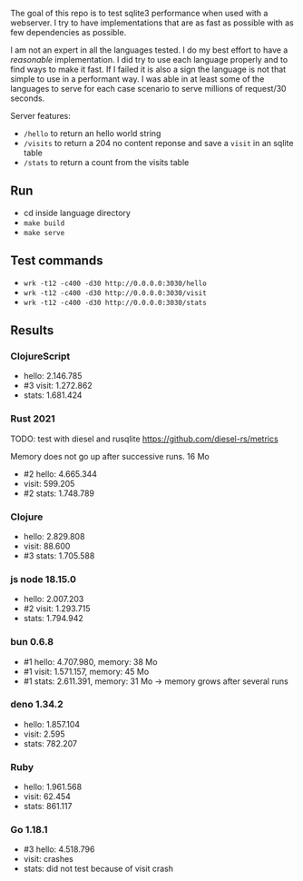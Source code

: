 The goal of this repo is to test sqlite3 performance when used with a webserver.
I try to have implementations that are as fast as possible with as few dependencies as possible.

I am not an expert in all the languages tested.
I do my best effort to have a *reasonable* implementation.
I did try to use each language properly and to find ways to make it fast.
If I failed it is also a sign the language is not that simple to use in a performant way.
I was able in at least some of the languages to serve for each case scenario to serve millions of request/30 seconds.

Server features:

- `/hello` to return an hello world string
- `/visits` to return a 204 no content reponse and save a `visit` in an sqlite table
- `/stats` to return a count from the visits table

## Run

- cd inside language directory
- `make build`
- `make serve`

## Test commands

- `wrk -t12 -c400 -d30 http://0.0.0.0:3030/hello`
- `wrk -t12 -c400 -d30 http://0.0.0.0:3030/visit`
- `wrk -t12 -c400 -d30 http://0.0.0.0:3030/stats`

## Results

### ClojureScript

- hello: 2.146.785
- #3 visit: 1.272.862
- stats: 1.681.424

### Rust 2021

TODO: test with diesel and rusqlite
https://github.com/diesel-rs/metrics

Memory does not go up after successive runs. 16 Mo

- #2 hello: 4.665.344
- visit: 599.205
- #2 stats: 1.748.789

### Clojure

- hello: 2.829.808
- visit: 88.600
- #3 stats: 1.705.588

### js node 18.15.0

- hello: 2.007.203
- #2 visit: 1.293.715
- stats: 1.794.942

### bun 0.6.8

- #1 hello: 4.707.980, memory: 38 Mo
- #1 visit: 1.571.157, memory: 45 Mo
- #1 stats: 2.611.391, memory: 31 Mo -> memory grows after several runs

### deno 1.34.2

- hello: 1.857.104
- visit: 2.595
- stats: 782.207

### Ruby

- hello: 1.961.568
- visit: 62.454
- stats: 861.117

### Go 1.18.1

- #3 hello: 4.518.796
- visit: crashes
- stats: did not test because of visit crash
